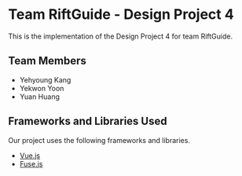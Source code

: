 # Team RiftGuide - Design Project 4

This is the implementation of the Design Project 4 for team RiftGuide.

## Team Members

* Yehyoung Kang
* Yekwon Yoon
* Yuan Huang

## Frameworks and Libraries Used

Our project uses the following frameworks and libraries.

* [Vue.js](https://vuejs.org/)
* [Fuse.js](https://fusejs.io/)
